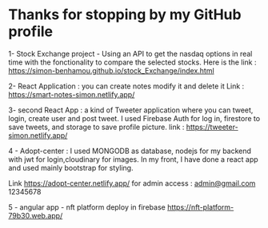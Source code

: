 # Thanks for stopping by my GitHub profile 
1- Stock Exchange project -  Using an API to get the nasdaq options in real time with the fonctionality to compare the selected stocks. 
 Here is the link : https://simon-benhamou.github.io/stock_Exchange/index.html

2- React Application : you can create notes modify it and delete it 
 Link : https://smart-notes-simon.netlify.app/

3- second React App : a kind of Tweeter application where you can tweet, login, create user and post tweet. 
I used Firebase Auth for log in, firestore to save tweets, and storage to save profile picture. 
link :  https://tweeter-simon.netlify.app/

4 - Adopt-center : I used MONGODB as database, nodejs for my backend with jwt for login,cloudinary for images. 
In my front, I have done a react app and used mainly bootstrap for styling. 

Link https://adopt-center.netlify.app/ 
for admin access : 
admin@gmail.com
12345678


5 - angular app - nft platform
deploy in firebase https://nft-platform-79b30.web.app/
